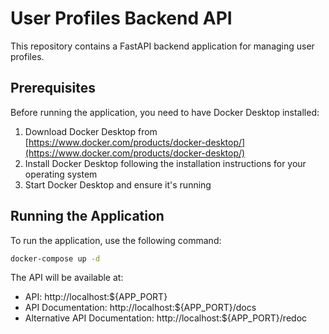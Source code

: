 # User Profiles Backend API

This repository contains a FastAPI backend application for managing user profiles.

## Prerequisites

Before running the application, you need to have Docker Desktop installed:

1. Download Docker Desktop from [https://www.docker.com/products/docker-desktop/](https://www.docker.com/products/docker-desktop/)
2. Install Docker Desktop following the installation instructions for your operating system
3. Start Docker Desktop and ensure it's running

## Running the Application

To run the application, use the following command:

```bash
docker-compose up -d
```

The API will be available at:
- API: http://localhost:${APP_PORT}
- API Documentation: http://localhost:${APP_PORT}/docs
- Alternative API Documentation: http://localhost:${APP_PORT}/redoc
